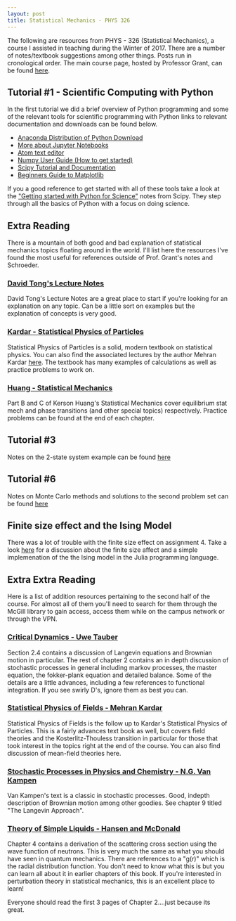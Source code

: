 ```yaml
---
layout: post
title: Statistical Mechanics - PHYS 326
---
```


The following are resources from PHYS - 326 (Statistical Mechanics), a course I assisted in teaching during the Winter of 2017. There are a number of notes/textbook suggestions among other things. Posts run in cronological order. The main course page, hosted by Professor Grant, can be found [here](http://www.physics.mcgill.ca/~grant/362/).

## Tutorial #1 - Scientific Computing with Python
In the first tutorial we did a brief overview of Python programming and some of the relevant tools for scientific programming with Python links to relevant documentation and downloads can be found below.

* [Anaconda Distribution of Python Download](https://www.continuum.io/downloads)
* [More about Jupyter Notebooks](https://jupyter.org/)
* [Atom text editor](https://atom.io/)
* [Numpy User Guide (How to get started)](https://docs.scipy.org/doc/numpy/user/index.html)
* [Scipy Tutorial and Documentation](https://docs.scipy.org/doc/scipy/reference/)
* [Beginners Guide to Matplotlib](http://matplotlib.org/users/beginner.html)

If you a good reference to get started with all of these tools take a look at the ["Getting started with Python for Science"](http://www.scipy-lectures.org/intro/index.html) notes from Scipy. They step through all the basics of Python with a focus on doing science.

## Extra Reading
There is a mountain of both good and bad explanation of statistical mechanics topics floating around in the world. I'll list here the resources I've found the most useful for references outside of Prof. Grant's notes and Schroeder.

### [David Tong's Lecture Notes](http://www.damtp.cam.ac.uk/user/tong/statphys/sp.pdf)
David Tong's Lecture Notes are a great place to start if you're looking for an explanation on any topic. Can be a little sort on examples but the explanation of concepts is very good.

### [Kardar - Statistical Physics of Particles](https://ocw.mit.edu/courses/physics/8-333-statistical-mechanics-i-statistical-mechanics-of-particles-fall-2013/lecture-notes/)
Statistical Physics of Particles is a solid, modern textbook on statistical physics. You can also find the associated lectures by the author Mehran Kardar [here](https://www.youtube.com/playlist?list=PLUl4u3cNGP60gl3fdUTKRrt5t_GPx2sRg). The textbook has many examples of calculations as well as practice problems to work on.

### [Huang - Statistical Mechanics](http://ca.wiley.com/WileyCDA/WileyTitle/productCd-0471815187.html)
Part B and C of Kerson Huang's Statistical Mechanics cover equilibrium stat mech and phase transitions (and other special topics) respectively. Practice problems can be found at the end of each chapter.

## Tutorial #3
Notes on the 2-state system example can be found [here](http://nathan-smith.ca/documents/twostate.pdf)

## Tutorial #6
Notes on Monte Carlo methods and solutions to the second problem set can be found [here](http://nathan-smith.ca/documents/Tutorial6.pdf)

## Finite size effect and the Ising Model

There was a lot of trouble with the finite size effect on assignment 4. Take a look [here](posts/2017/05/ising) for a discussion about the finite size affect and a simple implemenation of the the Ising model in the Julia programming language.

## Extra Extra Reading
Here is a list of addition resources pertaining to the second half of the course. For almost all of them you'll need to search for them through the McGill library to gain access, access them while on the campus network or through the VPN.

### [Critical Dynamics - Uwe Tauber](https://www.cambridge.org/core/books/critical-dynamics/041557627C8F8F36D96084B7617BFD5D)
Section 2.4 contains a discussion of Langevin equations and Brownian motion in particular. The rest of chapter 2 contains an in depth discussion of stochastic processes in general including markov processes, the master equation, the fokker-plank equation and detailed balance. Some of the details are a little advances, including a few references to functional integration. If you see swirly D's, ignore them as best you can.

### [Statistical Physics of Fields - Mehran Kardar](http://www.cambridge.org/catalogue/catalogue.asp?isbn=9780521873413)
Statistical Physics of Fields is the follow up to Kardar's Statistical Physics of Particles. This is a fairly advances text book as well, but covers field theories and the Kosterlitz-Thouless transition in particular for those that took interest in the topics right at the end of the course. You can also find discussion of mean-field theories here.

### [Stochastic Processes in Physics and Chemistry - N.G. Van Kampen](http://www.sciencedirect.com/science/book/9780444529657)
Van Kampen's text is a classic in stochastic processes. Good, indepth description of Brownian motion among other goodies. See chapter 9 titled "The Langevin Approach".

### [Theory of Simple Liquids - Hansen and McDonald](http://www.sciencedirect.com/science/book/9780123870322)
Chapter 4 contains a derivation of the scattering cross section using the wave function of neutrons. This is very much the same as what you should have seen in quantum mechanics. There are references to a "g(r)" which is the radial distribution function. You don't need to know what this is but you can learn all about it in earlier chapters of this book. If you're interested in perturbation theory in statistical mechanics, this is an excellent place to learn!

Everyone should read the first 3 pages of Chapter 2....just because its great.

